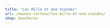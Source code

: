 ```yaml
---
title: "Les Mille et Une Viandes"
url: /mouans-sartoux/les-mille-et-une-viandes/
shop: boucherie
---
```

